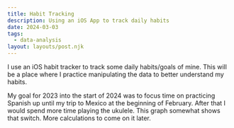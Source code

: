 ```yaml
---
title: Habit Tracking 
description: Using an iOS App to track daily habits
date: 2024-03-03
tags:
  - data-analysis
layout: layouts/post.njk
---
```


I use an iOS habit tracker to track some daily habits/goals of mine. This will be a place where I practice manipulating the data to better understand my habits. 

My goal for 2023 into the start of 2024 was to focus time on practicing Spanish up until my trip to Mexico at the beginning of February. After that I would spend more time playing the ukulele. This graph somewhat shows that switch. More calculations to come on it later.

<div style="width: 100%;">
  <canvas id="myChart"></canvas>
</div>

<script src="/js/chart.js"></script>
<script src="/js/papaparse.min.js"></script>

<script>

const myRequest = new Request("data-sources/habits.csv");

Papa.parse('/data-sources/habits.csv', {
    download: true,
	header: true,
    complete: results => {
		habit_data = results.data
		const data = {
          labels: habit_data.map((el) => {return el.DATE}),
          datasets: [{
            label: "Spanish Practice",
            data: habit_data.map((el) => {return el["PRACTICE SPANISH"]}),
            fill: true,
            borderColor: 'rgb(75, 192, 192)',
            tension: 0.1
          }, {
            label: "Play Ukulele",
            data: habit_data.map((el) => {return el["PLAY UKULELE"]}),
            fill: true,
            borderColor: 'rgb(224, 49, 11)',
            tension: 0.1
          }
		  ]
		}

        const ctx = document.getElementById('myChart');

        new Chart(ctx, {
          type: 'line',
          data: data,
          options: {
      		scales: {
          		y: {
          			beginAtZero: true
          		}
      		},
			plugins: {
				legend: {
					title: {
						text: "Minutes Spent per Day",
						display: true,
						font: {
							size: "24px"
						}
					}
					// labels: 
				}
			}
          }
        });
    }
})


</script>
